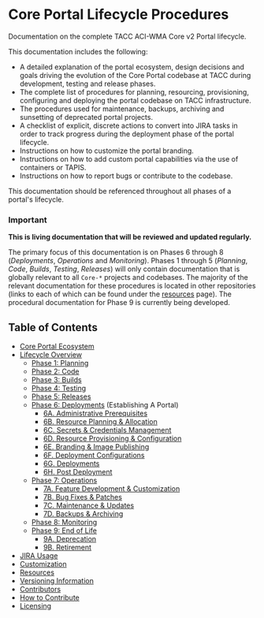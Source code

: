 # Core Portal Lifecycle Procedures

Documentation on the complete TACC ACI-WMA Core v2 Portal lifecycle.

This documentation includes the following:

- A detailed explanation of the portal ecosystem, design decisions and goals driving the evolution of the Core Portal codebase at TACC during development, testing and release phases.
- The complete list of procedures for planning, resourcing, provisioning, configuring and deploying the portal codebase on TACC infrastructure.
- The procedures used for maintenance, backups, archiving and sunsetting of deprecated portal projects.
- A checklist of explicit, discrete actions to convert into JIRA tasks in order to track progress during the deployment phase of the portal lifecycle.
- Instructions on how to customize the portal branding.
- Instructions on how to add custom portal capabilities via the use of containers or TAPIS.
- Instructions on how to report bugs or contribute to the codebase.

This documentation should be referenced throughout all phases of a portal's lifecycle.

### Important

**This is living documentation that will be reviewed and updated regularly.**

The primary focus of this documentation is on Phases 6 through 8 (_Deployments_, _Operations_ and _Monitoring_). Phases 1 through 5 (_Planning_, _Code_, _Builds_, _Testing_, _Releases_) will only contain documentation that is globally relevant to all `Core-*` projects and codebases. The majority of the relevant documentation for these procedures is located in other repositories (links to each of which can be found under the [resources](pages/resources#top) page). The procedural documentation for Phase 9 is currently being developed.

## Table of Contents

- [Core Portal Ecosystem](pages/ecosystem.md)
- [Lifecycle Overview](pages/overview.md)
  - [Phase 1: Planning](pages/phase_01)
  - [Phase 2: Code](pages/phase_02)
  - [Phase 3: Builds](pages/phase_03)
  - [Phase 4: Testing](pages/phase_04)
  - [Phase 5: Releases](pages/phase_05)
  - [Phase 6: Deployments](pages/phase_06) (Establishing A Portal)
    - [6A. Administrative Prerequisites](pages/phase_06#6a)
    - [6B. Resource Planning & Allocation](pages/phase_06#6b)
    - [6C. Secrets & Credentials Management](pages/phase_06#6c)
    - [6D. Resource Provisioning & Configuration](pages/phase_06#6d)
    - [6E. Branding & Image Publishing](pages/phase_06#6e)
    - [6F. Deployment Configurations](pages/phase_06#6f)
    - [6G. Deployments](pages/phase_06#6g)
    - [6H. Post Deployment](pages/phase_06#6h)
  - [Phase 7: Operations](pages/phase_07)
    - [7A. Feature Development & Customization](pages/phase_07#7a)
    - [7B. Bug Fixes & Patches](pages/phase_07#7b)
    - [7C. Maintenance & Updates](pages/phase_07#7c)
    - [7D. Backups & Archiving](pages/phase_07#7d)
  - [Phase 8: Monitoring](pages/phase_08)
  - [Phase 9: End of Life](pages/phase_09)
    - [9A. Deprecation](pages/phase_09#9a)
    - [9B. Retirement](pages/phase_09#9b)
- [JIRA Usage](pages/jira-usage.md)
- [Customization](pages/customization.md)
- [Resources](pages/resources.md)
- [Versioning Information](pages/versioning-information.md)
- [Contributors](pages/contributors.md)
- [How to Contribute](pages/how-to-contribute.md)
- [Licensing](pages/licensing.md)
